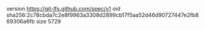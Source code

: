 version https://git-lfs.github.com/spec/v1
oid sha256:2c78cbda7c2e8f9963a3308d2899cb17f5aa52d46d90727447e2fb869306a6fb
size 5729
